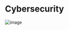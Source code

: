 # Cybersecurity

![image](https://github.com/user-attachments/assets/2eb1fbbc-7486-4baa-9564-64af198c02a6)
